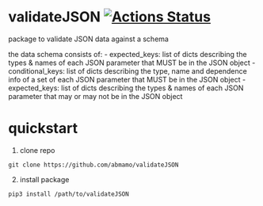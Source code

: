 # validateJSON [![Actions Status](https://github.com/abmamo/validateJSON/workflows/validateJSON/badge.svg)](https://github.com/abmamo/validateJSON/actions)
package to validate JSON data against a schema

the data schema consists of:
    - expected_keys: list of dicts describing the types & names
                     of each JSON parameter that MUST be in the
                     JSON object
    - conditional_keys: list of dicts describing the type, name
                        and dependence info of a set of each JSON
                        parameter that MUST be in the JSON
                        object
    - expected_keys: list of dicts describing the types & names
                     of each JSON parameter that may or may not
                     be in the JSON object
# quickstart
1. clone repo
```
git clone https://github.com/abmamo/validateJSON
```
2. install package
```
pip3 install /path/to/validateJSON
```
